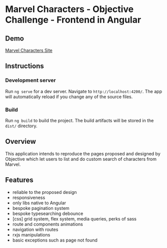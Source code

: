 # Marvel Characters - Objective Challenge - Frontend in Angular

## Demo
[Marvel Characters Site](https://marvel-chars.vercel.app)

## Instructions
### Development server

Run `ng serve` for a dev server. Navigate to `http://localhost:4200/`. The app will automatically reload if you change any of the source files.

### Build

Run `ng build` to build the project. The build artifacts will be stored in the `dist/` directory.


## Overview
This application intends to reproduce the pages proposed and designed by Objective which let users to list and do custom search of characters from Marvel.


## Features
- reliable to the proposed design
- responsiveness
- only libs native to Angular
- bespoke pagination system
- bespoke typesearching debounce
- [css] grid system, flex system, media queries, perks of sass
- route and components animations
- navigation with routes
- rxjs manipulations
- basic exceptions such as page not found
